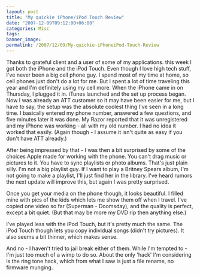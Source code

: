 ```yaml
---
layout: post
title: "My quickie iPhone/iPod Touch Review"
date: "2007-12-09T09:12:00+06:00"
categories: Misc 
tags: 
banner_image: 
permalink: /2007/12/09/My-quickie-iPhoneiPod-Touch-Review
---
```


Thanks to grateful client and a user of some of my applications. this week I got both the iPhone and the iPod Touch. Even though I love high tech stuff, I've never been a big cell phone guy. I spend most of my time at home, so cell phones just don't do a lot for me. But I spent a lot of time traveling this year and I'm definitely using my cell more. When the iPhone came in on Thursday, I plugged it in. iTunes launched and the set up process began. Now I was already an ATT customer so it may have been easier for me, but I have to say, the setup was the absolute coolest thing I've seen in a long time. I basically entered my phone number, answered a few questions, and five minutes later it was done. My Razor reported that it was unregistered and my iPhone was working - all with my old number. I had no idea it worked that easily. (Again though - I assume it isn't quite as easy if you don't have ATT already.)

After being impressed by that - I was then a bit surprised by some of the choices Apple made for working with the phone. You can't drag music or pictures to it. You have to sync playlists or photo albums. That's just plain silly. I'm not a big playlist guy. If I want to play a Britney Spears album, I'm not going to make a playlist, I'll just find her in the library. I've heard rumors the next update will improve this, but again I was pretty surprised. 

Once you get your media on the phone though, it looks beautiful. I filled mine with pics of the kids which lets me show them off when I travel. I've copied one video so far (Superman - Doomsday), and the quality is perfect, except a bit quiet. (But that may be more my DVD rip then anything else.) 

I've played less with the iPod Touch, but it's pretty much the same. The iPod Touch though lets you copy individual songs (didn't try pictures). It also seems a bit thinner, which makes sense. 

And no - I haven't tried to jail break either of them. While I'm tempted to - I'm just too much of a wimp to do so. About the only 'hack' I'm considering is the ring tone hack, which from what I saw is just a file rename, no firmware munging.